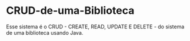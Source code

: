 # CRUD-de-uma-Biblioteca
Esse sistema é o CRUD - CREATE, READ, UPDATE E DELETE - do sistema de uma biblioteca usando Java. 
